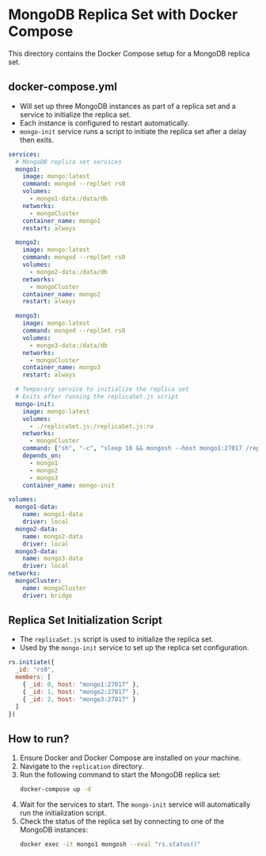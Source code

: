 # MongoDB Replica Set with Docker Compose

This directory contains the Docker Compose setup for a MongoDB replica set.

## docker-compose.yml
- Will set up three MongoDB instances as part of a replica set and a service to initialize the replica set.
- Each instance is configured to restart automatically.
- `mongo-init` service runs a script to initiate the replica set after a delay then exits.
```yaml title="docker-compose.yml"
services:
  # MongoDB replica set services
  mongo1:
    image: mongo:latest
    command: mongod --replSet rs0
    volumes:
      - mongo1-data:/data/db
    networks:
      - mongoCluster
    container_name: mongo1
    restart: always

  mongo2:
    image: mongo:latest
    command: mongod --replSet rs0
    volumes:
      - mongo2-data:/data/db
    networks:
      - mongoCluster
    container_name: mongo2
    restart: always

  mongo3:
    image: mongo:latest
    command: mongod --replSet rs0
    volumes:
      - mongo3-data:/data/db 
    networks:
      - mongoCluster
    container_name: mongo3
    restart: always

  # Temporary service to initialize the replica set
  # Exits after running the replicaSet.js script
  mongo-init:
    image: mongo:latest
    volumes:
      - ./replicaSet.js:/replicaSet.js:ro
    networks:
      - mongoCluster
    command: ["sh", "-c", "sleep 10 && mongosh --host mongo1:27017 /replicaSet.js"]
    depends_on:
      - mongo1
      - mongo2
      - mongo3
    container_name: mongo-init

volumes:
  mongo1-data:
    name: mongo1-data
    driver: local
  mongo2-data:
    name: mongo2-data
    driver: local
  mongo3-data:
    name: mongo3-data
    driver: local
networks:
  mongoCluster:
    name: mongoCluster
    driver: bridge
```

## Replica Set Initialization Script
- The `replicaSet.js` script is used to initialize the replica set.
- Used by the `mongo-init` service to set up the replica set configuration.

```javascript title="replicaSet.js"
rs.initiate({
  _id: "rs0",
  members: [
    { _id: 0, host: "mongo1:27017" },
    { _id: 1, host: "mongo2:27017" },
    { _id: 2, host: "mongo3:27017" }
  ]
})
```

## How to run?
1. Ensure Docker and Docker Compose are installed on your machine.
2. Navigate to the `replication` directory.
3. Run the following command to start the MongoDB replica set:
   ```bash
   docker-compose up -d
   ```
4. Wait for the services to start. The `mongo-init` service will automatically run the initialization script.
5. Check the status of the replica set by connecting to one of the MongoDB instances:
   ```bash
   docker exec -it mongo1 mongosh --eval "rs.status()"
   ```